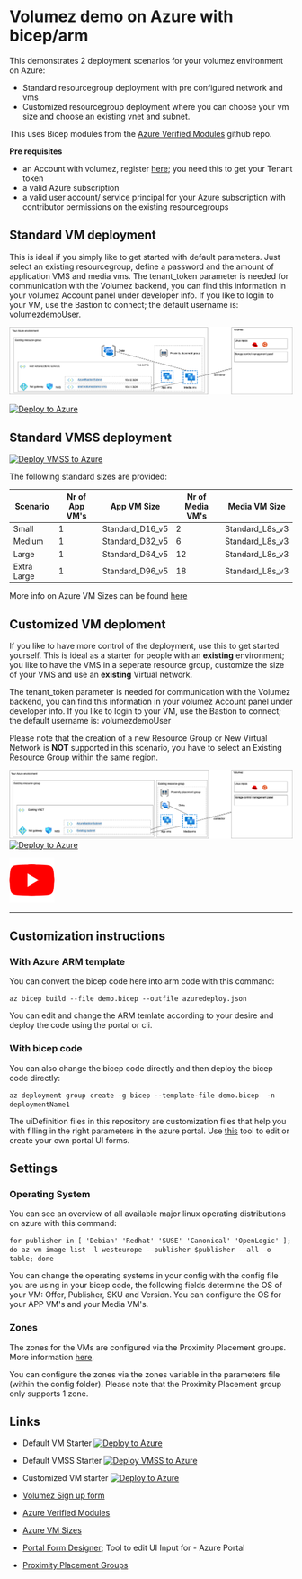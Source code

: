 # Volumez demo on Azure with bicep/arm

This demonstrates 2 deployment scenarios for your volumez environment on Azure:

- Standard resourcegroup deployment with pre configured network and vms
- Customized resourcegroup deployment where you can choose your vm size and choose an existing vnet and subnet.

This uses Bicep modules from the [Azure Verified Modules](https://github.com/Azure/bicep-registry-modules) github repo.

**Pre requisites**
- an Account with volumez, register [here](https://signup.volumez.com/); you need this to get your Tenant token
- a valid Azure subscription
- a valid user account/ service principal for your Azure subscription  with contributor permissions on the existing resourcegroups

## Standard VM deployment

This is ideal if you simply like to get started with default parameters. Just select an existing resourcegroup, define a password and the amount of application VMS and media vms. The tenant_token parameter is needed for communication with the Volumez backend, you can find this information in your volumez Account panel under developer info.
If you like to login to your VM, use the Bastion to connect; the default username is: volumezdemoUser.

![alt text](./documentation/standard.png)

[![Deploy to Azure](https://aka.ms/deploytoazurebutton)](https://portal.azure.com/#blade/Microsoft_Azure_CreateUIDef/CustomDeploymentBlade/uri/https%3A%2F%2Fraw.githubusercontent.com%2FVolumezTech%2Fvolumez%2Ffeature%2Fbicep-azure%2Fbicep%2Fazuredeploy.json/uiFormDefinitionUri/https%3A%2F%2Fraw.githubusercontent.com%2FVolumezTech%2Fvolumez%2Ffeature%2Fbicep-azure%2Fbicep%2Fportal-uidefinitions%2FuiDefinition.json)

## Standard VMSS deployment


[![Deploy VMSS to Azure](https://aka.ms/deploytoazurebutton)](https://portal.azure.com/#blade/Microsoft_Azure_CreateUIDef/CustomDeploymentBlade/uri/https%3A%2F%2Fraw.githubusercontent.com%2FVolumezTech%2Fvolumez%2Ffeature%2Fbicep-azure%2Fbicep%2Fazuredeploy-vmss.json/uiFormDefinitionUri/https%3A%2F%2Fraw.githubusercontent.com%2FVolumezTech%2Fvolumez%2Ffeature%2Fbicep-azure%2Fbicep%2Fportal-uidefinitions%2FuiDefinition-vmss.json)


The following standard sizes are provided:

| Scenario | Nr of App VM's | App VM Size | Nr of Media VM's | Media VM Size |
|---|---|---|---|---|
|Small|1|Standard_D16_v5|2|Standard_L8s_v3|
|Medium|1|Standard_D32_v5|6|Standard_L8s_v3|
|Large|1|Standard_D64_v5|12|Standard_L8s_v3|
|Extra Large|1|Standard_D96_v5|18|Standard_L8s_v3|

More info on Azure VM Sizes can be found [here](https://learn.microsoft.com/en-us/azure/virtual-machines/sizes)

## Customized VM deploment

If you like to have more control of the deployment, use this to get started yourself. This is ideal as a starter for people with an **existing** environment; you like to have the VMS in a seperate resource group, customize the size of your VMS and use an **existing** Virtual network.  

The tenant_token parameter is needed for communication with the Volumez backend, you can find this information in your volumez Account panel under developer info. If you like to login to your VM, use the Bastion to connect; the default username is: volumezdemoUser

Please note that the creation of a new Resource Group or New Virtual Network is **NOT** supported in this scenario, you have to select an Existing Resource Group within the same region.

![alt text](./documentation/customized.png)
[![Deploy to Azure](https://aka.ms/deploytoazurebutton)](https://portal.azure.com/#blade/Microsoft_Azure_CreateUIDef/CustomDeploymentBlade/uri/https%3A%2F%2Fraw.githubusercontent.com%2FVolumezTech%2Fvolumez%2Ffeature%2Fbicep-azure%2Fbicep%2Fazuredeploy-custom.json/uiFormDefinitionUri/https%3A%2F%2Fraw.githubusercontent.com%2FVolumezTech%2Fvolumez%2Ffeature%2Fbicep-azure%2Fbicep%2Fportal-uidefinitions%2FuiDefinition-custom.json)

[![Deploy to Azure](documentation/youtube.png)](https://youtu.be/5vTUuXvb3kU)

---

## Customization instructions

### With Azure ARM template

You can convert the bicep code here into arm code with this command:

```
az bicep build --file demo.bicep --outfile azuredeploy.json
```

You can edit and change the ARM temlate according to your desire and deploy the code using the portal or cli.

### With bicep code

You can also change the bicep code directly and then deploy the bicep code directly: 

```
az deployment group create -g bicep --template-file demo.bicep  -n deploymentName1
```

The uiDefinition files in this repository are customization files that help you with filling in the right parameters in the azure portal. 
Use [this](https://portal.azure.com/#view/Microsoft_Azure_CreateUIDef/FormSandboxBlade) tool to edit or create your own portal UI forms.

## Settings

### Operating System

You can see an overview of all available major linux operating distributions on azure with this command:

```
for publisher in [ 'Debian' 'Redhat' 'SUSE' 'Canonical' 'OpenLogic' ]; do az vm image list -l westeurope --publisher $publisher --all -o table; done
```

You can change the operating systems in your config with the config file you are using in your bicep code, the following fields determine the OS of your VM: Offer, Publisher, SKU and Version. You can configure the OS for your APP VM's and your Media VM's.

### Zones

The zones for the VMs are configured via the Proximity Placement groups. More information [here](https://learn.microsoft.com/en-us/azure/virtual-machines/co-location).

You can configure the zones via the zones variable in the parameters file (within the config folder). Please note that the Proximity Placement group only supports 1 zone.


## Links

- Default VM Starter [![Deploy to Azure](https://aka.ms/deploytoazurebutton)](https://portal.azure.com/#blade/Microsoft_Azure_CreateUIDef/CustomDeploymentBlade/uri/https%3A%2F%2Fraw.githubusercontent.com%2FVolumezTech%2Fvolumez%2Ffeature%2Fbicep-azure%2Fbicep%2Fazuredeploy.json/uiFormDefinitionUri/https%3A%2F%2Fraw.githubusercontent.com%2FVolumezTech%2Fvolumez%2Ffeature%2Fbicep-azure%2Fbicep%2Fportal-uidefinitions%2FuiDefinition.json)
- Default VMSS Starter [![Deploy VMSS to Azure](https://aka.ms/deploytoazurebutton)](https://portal.azure.com/#blade/Microsoft_Azure_CreateUIDef/CustomDeploymentBlade/uri/https%3A%2F%2Fraw.githubusercontent.com%2FVolumezTech%2Fvolumez%2Ffeature%2Fbicep-azure%2Fbicep%2Fazuredeploy-vmss.json/uiFormDefinitionUri/https%3A%2F%2Fraw.githubusercontent.com%2FVolumezTech%2Fvolumez%2Ffeature%2Fbicep-azure%2Fbicep%2Fportal-uidefinitions%2FuiDefinition-vmss.json)

- Customized VM starter  [![Deploy to Azure](https://aka.ms/deploytoazurebutton)](https://portal.azure.com/#blade/Microsoft_Azure_CreateUIDef/CustomDeploymentBlade/uri/https%3A%2F%2Fraw.githubusercontent.com%2FVolumezTech%2Fvolumez%2Ffeature%2Fbicep-azure%2Fbicep%2Fazuredeploy-custom.json/uiFormDefinitionUri/https%3A%2F%2Fraw.githubusercontent.com%2FVolumezTech%2Fvolumez%2Ffeature%2Fbicep-azure%2Fbicep%2Fportal-uidefinitions%2FuiDefinition-custom.json)
- [Volumez Sign up form](https://signup.volumez.com/)
- [Azure Verified Modules](https://github.com/Azure/bicep-registry-modules)
- [Azure VM Sizes](https://learn.microsoft.com/en-us/azure/virtual-machines/sizes)
- [Portal Form Designer](https://portal.azure.com/#view/Microsoft_Azure_CreateUIDef/FormSandboxBlade); Tool to edit UI Input for - Azure Portal 
- [Proximity Placement Groups](https://learn.microsoft.com/en-us/azure/virtual-machines/co-location) 
